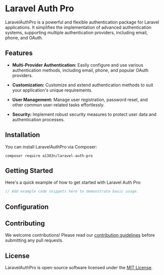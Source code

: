 # Laravel Auth Pro

LaravelAuthPro is a powerful and flexible authentication package for Laravel applications. It simplifies the implementation of advanced authentication systems, supporting multiple authentication providers, including email, phone, and OAuth.

## Features

- **Multi-Provider Authentication:** Easily configure and use various authentication methods, including email, phone, and popular OAuth providers.

- **Customization:** Customize and extend authentication methods to suit your application's unique requirements.

- **User Management:** Manage user registration, password reset, and other common user-related tasks effortlessly.

- **Security:** Implement robust security measures to protect user data and authentication processes.

## Installation

You can install LaravelAuthPro via Composer:

```shell
composer require a1383n/laravel-auth-pro
```

## Getting Started

Here's a quick example of how to get started with Laravel Auth Pro:

```php
// Add example code snippets here to demonstrate basic usage.
```

## Configuration


## Contributing

We welcome contributions! Please read our [contribution guidelines](.github/CONTRIBUTING.md) before submitting any pull requests.

## License

LaravelAuthPro is open-source software licensed under the [MIT License](LICENSE).
